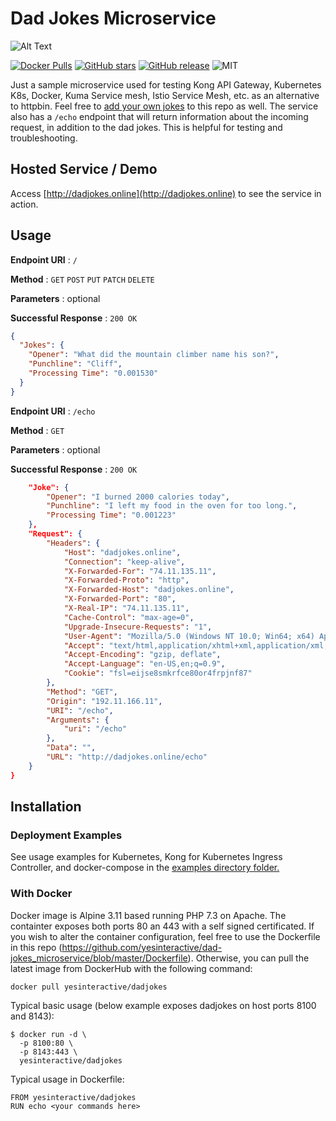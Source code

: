 # Dad Jokes Microservice #
![Alt Text](https://dev-to-uploads.s3.amazonaws.com/i/0ckh82ned3gipoy2o03m.jpg)

[![Docker Pulls](https://img.shields.io/docker/pulls/yesinteractive/dadjokes?style=for-the-badge)](https://hub.docker.com/r/yesinteractive/dadjokes) 
[![GitHub stars](https://img.shields.io/github/stars/yesinteractive/dad-jokes_microservice?style=for-the-badge)](https://github.com/yesinteractive/dad-jokes_microservice) 
[![GitHub release](https://img.shields.io/github/release/yesinteractive/dad-jokes_microservice?style=for-the-badge)](https://github.com/yesinteractive/dad-jokes_microservice) 
![MIT](https://img.shields.io/badge/license-MIT-green?style=for-the-badge)



Just a sample microservice used for testing Kong API Gateway, Kubernetes K8s, Docker, Kuma Service mesh, Istio Service Mesh, etc. as an alternative to httpbin. Feel free to [add your own jokes](https://github.com/yesinteractive/dad-jokes_microservice/blob/master/controllers/jokes.txt) to this repo as well. The service also has a `/echo` endpoint that will return information about the incoming request, in addition to the dad jokes. This is helpful for testing and troubleshooting. 

## Hosted Service / Demo ##

Access [http://dadjokes.online](http://dadjokes.online) to see the service in action.

## Usage ##

**Endpoint URI** : `/`

**Method** : `GET` `POST` `PUT` `PATCH` `DELETE`

**Parameters** : optional

**Successful Response** : `200 OK`

```json
{
  "Jokes": {
    "Opener": "What did the mountain climber name his son?",
    "Punchline": "Cliff",
    "Processing Time": "0.001530"
  }
}
```


**Endpoint URI** : `/echo`

**Method** : `GET`

**Parameters** : optional

**Successful Response** : `200 OK`

```json
    "Joke": {
        "Opener": "I burned 2000 calories today",
        "Punchline": "I left my food in the oven for too long.",
        "Processing Time": "0.001223"
    },
    "Request": {
        "Headers": {
            "Host": "dadjokes.online",
            "Connection": "keep-alive",
            "X-Forwarded-For": "74.11.135.11",
            "X-Forwarded-Proto": "http",
            "X-Forwarded-Host": "dadjokes.online",
            "X-Forwarded-Port": "80",
            "X-Real-IP": "74.11.135.11",
            "Cache-Control": "max-age=0",
            "Upgrade-Insecure-Requests": "1",
            "User-Agent": "Mozilla/5.0 (Windows NT 10.0; Win64; x64) AppleWebKit/537.36 (KHTML, like Gecko) Chrome/83.0.4103.61 Safari/537.36",
            "Accept": "text/html,application/xhtml+xml,application/xml;q=0.9,image/webp,image/apng,*/*;q=0.8,application/signed-exchange;v=b3;q=0.9",
            "Accept-Encoding": "gzip, deflate",
            "Accept-Language": "en-US,en;q=0.9",
            "Cookie": "fsl=eijse8smkrfce80or4frpjnf87"
        },
        "Method": "GET",
        "Origin": "192.11.166.11",
        "URI": "/echo",
        "Arguments": {
            "uri": "/echo"
        },
        "Data": "",
        "URL": "http://dadjokes.online/echo"
    }
}
```

## Installation ##

### Deployment Examples ###

See usage examples for Kubernetes, Kong for Kubernetes Ingress Controller, and docker-compose in the [examples directory folder.](https://github.com/yesinteractive/dad-jokes_microservice/blob/master/examples)

### With Docker ###

Docker image is Alpine 3.11 based running PHP 7.3 on Apache. The containter exposes both ports 80 an 443 with a self signed certificated. If you wish to alter the container configuration, feel free to use the Dockerfile in this repo (https://github.com/yesinteractive/dad-jokes_microservice/blob/master/Dockerfile). Otherwise, you can pull the latest image from DockerHub with the following command:
```
docker pull yesinteractive/dadjokes
```
Typical basic usage (below example exposes dadjokes on host ports 8100 and 8143):

```
$ docker run -d \
  -p 8100:80 \
  -p 8143:443 \
  yesinteractive/dadjokes
```

Typical usage in Dockerfile:

```
FROM yesinteractive/dadjokes
RUN echo <your commands here>
```


